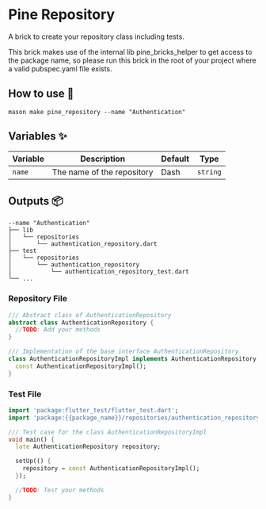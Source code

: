 # Pine Repository

A brick to create your repository class including tests.

This brick makes use of the internal lib pine_bricks_helper to get access to the package name, so please run this brick
in the root of your project where a valid pubspec.yaml file exists.

## How to use 🚀

```
mason make pine_repository --name "Authentication"
```

## Variables ✨

| Variable | Description                | Default | Type     |
|----------|----------------------------|---------|----------|
| `name`   | The name of the repository | Dash    | `string` |

## Outputs 📦

```
--name "Authentication"
├── lib
│   └── repositories
│       └── authentication_repository.dart
├── test
│   └── repositories
│       └── authentication_repository
│           └── authentication_repository_test.dart
└── ...
```

### Repository File

```dart
/// Abstract class of AuthenticationRepository
abstract class AuthenticationRepository {
  //TODO: Add your methods
}

/// Implementation of the base interface AuthenticationRepository
class AuthenticationRepositoryImpl implements AuthenticationRepository {
  const AuthenticationRepositoryImpl();
}

```

### Test File

```dart
import 'package:flutter_test/flutter_test.dart';
import 'package:{{package_name}}/repositories/authentication_repository.dart';

/// Test case for the class AuthenticationRepositoryImpl
void main() {
  late AuthenticationRepository repository;

  setUp(() {
    repository = const AuthenticationRepositoryImpl();
  });

  //TODO: Test your methods
}
```
